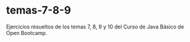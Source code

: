 # temas-7-8-9
Ejercicios resueltos de los temas 7, 8, 9 y 10 del Curso de Java Básico de Open Bootcamp.
